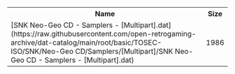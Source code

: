 <table>
<tr><th>Name</th><th>Size</th></tr>
<tr><td>[SNK Neo-Geo CD - Samplers - [Multipart].dat](https://raw.githubusercontent.com/open-retrogaming-archive/dat-catalog/main/root/basic/TOSEC-ISO/SNK/Neo-Geo CD/Samplers/[Multipart]/SNK Neo-Geo CD - Samplers - [Multipart].dat)</td><td>1986</td></tr>
</table>
